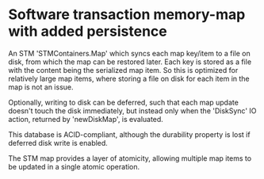 # Software transaction memory-map with added persistence

An STM 'STMContainers.Map' which syncs each map key/item to a file on disk, from which the map can be restored later. Each key is stored as a file with the content being the serialized map item. So this is optimized for relatively large map items, where storing a file on disk for each item in the map is not an issue.

Optionally, writing to disk can be deferred, such that each map update doesn't touch the disk immediately, but instead only when the 'DiskSync' IO action, returned by 'newDiskMap', is evaluated.

This database is ACID-compliant, although the durability property is lost if deferred disk write is enabled.

The STM map provides a layer of atomicity, allowing multiple map items to be updated in a single atomic operation.
